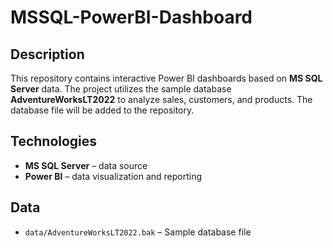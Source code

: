 # MSSQL-PowerBI-Dashboard  

## Description  
This repository contains interactive Power BI dashboards based on **MS SQL Server** data. The project utilizes the sample database **AdventureWorksLT2022** to analyze sales, customers, and products. The database file will be added to the repository.  

## Technologies  
- **MS SQL Server** – data source  
- **Power BI** – data visualization and reporting  

## Data  
- `data/AdventureWorksLT2022.bak` – Sample database file  
